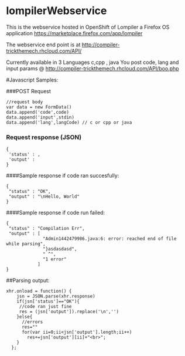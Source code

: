 # lompilerWebservice

This is the webservice hosted in OpenShift of Lompiler a Firefox OS application https://marketplace.firefox.com/app/lompiler

The webservice end point is at http://compiler-trickthemech.rhcloud.com/API/ 
 
Currently available in 3 Languages c,cpp , java You post code, lang and input params @ http://compiler-trickthemech.rhcloud.com/API/boo.php


#Javascript Samples: 

###POST Request

```
//request body
var data = new FormData()
data.append('code',code)
data.append('input',stdin)
data.append('lang',langCode) // c or cpp or java
```

### Request response (JSON)
```
{
 'status' : ,
 'output' : 
}
```

####Sample response if code ran succesfully: 

```
{
 "status" : "OK",
 "output" : "\nHello, World"
}	
```
####Sample response if code run failed: 

```
{
 "status" : "Compilation Err",
 "output" : [
              "Admin1442479986.java:6: error: reached end of file while parsing",
              "}asdasdasd",
              " ^",
              "1 error"
            ]
}
```

##Parsing output: 
```
xhr.onload = function() {
    jsn = JSON.parse(xhr.response)    
    if(jsn['status']=="OK"){
     //code ran just fine
     res = (jsn['output']).replace('\n','')
    }else{
      //errors
      res=""
      for(var ii=0;ii<jsn['output'].length;ii++)
        res+=jsn['output'][ii]+"<br>";
    }
  };
```
